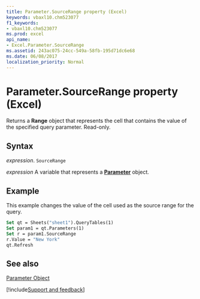 ```yaml
---
title: Parameter.SourceRange property (Excel)
keywords: vbaxl10.chm523077
f1_keywords:
- vbaxl10.chm523077
ms.prod: excel
api_name:
- Excel.Parameter.SourceRange
ms.assetid: 243ac075-24cc-549a-58fb-195d71dc6e68
ms.date: 06/08/2017
localization_priority: Normal
---
```



# Parameter.SourceRange property (Excel)

Returns a  **Range** object that represents the cell that contains the value of the specified query parameter. Read-only.


## Syntax

_expression_. `SourceRange`

_expression_ A variable that represents a **[Parameter](Excel.Parameter.md)** object.


## Example

This example changes the value of the cell used as the source range for the query.


```vb
Set qt = Sheets("sheet1").QueryTables(1) 
Set param1 = qt.Parameters(1) 
Set r = param1.SourceRange 
r.Value = "New York" 
qt.Refresh
```


## See also


[Parameter Object](Excel.Parameter.md)

[!include[Support and feedback](~/includes/feedback-boilerplate.md)]